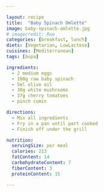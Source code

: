 ```yaml
---

layout: recipe
title:  "Baby Spinach Omlette"
image: baby-spinach-omlette.jpg
# imagecredit: Rue
categories: [breakfast, lunch]
diets: [Vegetarian, LowLactose]
cuisines: [Mediterranean]
tags: [bupa]

ingredients:
  - 2 medium eggs
  - 100g raw baby spinach
  - 5ml olive oil
  - 30g white mushrooms
  - 37g cherry tomatoes
  - pinch cumin

directions:
  - Mix all ingredients
  - Fry in a pan until part cooked
  - Finish off under the grill

nutrition:
  servingSize: per meal
  calories: 213
  fatContent: 14
  carbohydrateContent: 7
  fiberContent: 3
  proteinContent: 15

---
```

